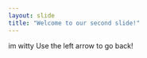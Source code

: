 ```yaml
---
layout: slide
title: "Welcome to our second slide!"
---
```

im witty
Use the left arrow to go back!
